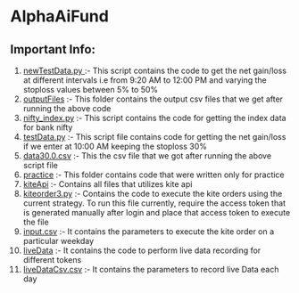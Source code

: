 # AlphaAiFund

## Important Info: 
1. [ newTestData.py ](https://github.com/Whizz76/alphaFund_ai/blob/main/newTestData.py) :- This script contains the code to get the net gain/loss at different intervals i.e from 9:20 AM to 12:00 PM and varying the stoploss values between 5% to 50%
2. [outputFiles](https://github.com/Whizz76/alphaFund_ai/tree/main/outputFiles) :- This folder contains the output csv files that we get after running the above code
3. [nifty_index.py](https://github.com/Whizz76/alphaFund_ai/blob/main/nifty_index.py) :- This script contains the code for getting the index data for bank nifty
4. [testData.py](https://github.com/Whizz76/alphaFund_ai/blob/main/testData.py) :- This script file contains code for getting the net gain/loss if we enter at 10:00 AM keeping the stoploss 30%
5. [data30.0.csv](https://github.com/Whizz76/alphaFund_ai/blob/main/data30.0.csv) :- This the csv file that we got after running the above script file
6. [practice](https://github.com/Whizz76/alphaFund_ai/tree/main/Practice) :- This folder contains code that were written only for practice
7. [kiteApi](https://github.com/Whizz76/alphaAiFund/tree/main/kiteApi)  :- Contains all files that utilizes kite api
8. [kiteorder3.py](https://github.com/Whizz76/alphaAiFund/blob/main/kiteApi/kiteorder3.py) :- Contains the code to execute the kite orders using the current strategy. To run this file currently, require the access token that is generated manually after login and place that access token to execute the file
9. [input.csv](https://github.com/Whizz76/alphaAiFund/blob/main/kiteApi/input.csv)  :- It contains the parameters to execute the kite order on a particular weekday
10. [liveData](https://github.com/Whizz76/alphaAiFund/blob/main/kiteApi/liveRecordWeb.py) :- It contains the code to perform live data recording for different tokens
11. [liveDataCsv.csv](https://github.com/Whizz76/alphaAiFund/blob/main/kiteApi/liveDataCsv.csv)  :- It contains the parameters to record live Data each day
 
